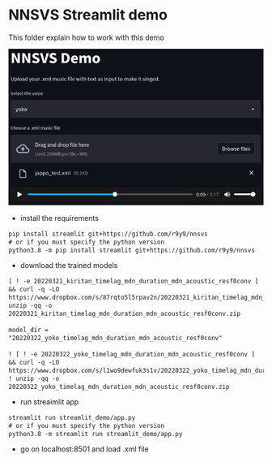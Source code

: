 # NNSVS Streamlit demo
This folder explain how to work with this demo

![](streamlit_demo/imgs/demo.png)

* install the requirements
```
pip install streamlit git+https://github.com/r9y9/nnsvs
# or if you must specify the python version
python3.8 -m pip install streamlit git+https://github.com/r9y9/nnsvs
```
* download the trained models
```
[ ! -e 20220321_kiritan_timelag_mdn_duration_mdn_acoustic_resf0conv ] && curl -q -LO https://www.dropbox.com/s/87rqto5l5rpav2n/20220321_kiritan_timelag_mdn_duration_mdn_acoustic_resf0conv.zip
unzip -qq -o 20220321_kiritan_timelag_mdn_duration_mdn_acoustic_resf0conv.zip

model_dir = "20220322_yoko_timelag_mdn_duration_mdn_acoustic_resf0conv"

! [ ! -e 20220322_yoko_timelag_mdn_duration_mdn_acoustic_resf0conv ] && curl -q -LO https://www.dropbox.com/s/l1wo9dewfuk3s1v/20220322_yoko_timelag_mdn_duration_mdn_acoustic_resf0conv.zip
! unzip -qq -o 20220322_yoko_timelag_mdn_duration_mdn_acoustic_resf0conv.zip
```
* run streaimlit app
```
streamlit run streamlit_demo/app.py
# or if you must specify the python version
python3.8 -m streamlit run streamlit_demo/app.py
```
* go on localhost:8501 and load .xml file